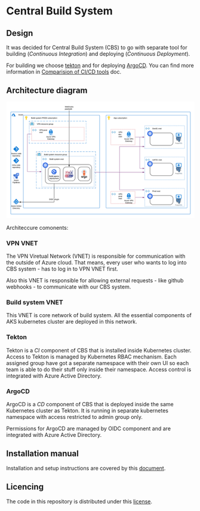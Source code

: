 # Central Build System

## Design

It was decided for Central Build System (CBS) to go with separate tool for building (*Continuous Integration*) and deploying (*Continuous Deployment*).

For building we choose [tekton](tekton.dev) and for deploying [ArgoCD](https://argoproj.github.io/argo-cd/).
You can find more information in [Comparision of CI/CD tools](https://github.com/pprach/epiphany/blob/440c276cf22d873cc91478af4777ef714c8c1642/docs/design-docs/cicd-server/comparision_cicd.md) doc.

## Architecture diagram

![Diagram_schema](./images/build_system_network_schema.png)


Architeccure comonents:

### VPN VNET

The VPN Viretual Network (VNET) is responsible for communication with the outside of Azure cloud.
That means, every user who wants to log into CBS system - has to log in to VPN VNET first.

Also this VNET is responsible for allowing external requests - like github webhooks - to communicate with our CBS system.

### Build system VNET

This VNET is core network of build system. All the essential components of AKS kubernetes cluster are deployed in this network.

### Tekton

Tekton is a *CI* component of CBS that is installed inside Kubernetes cluster.
Access to Tekton is managed by Kubernetes RBAC mechanism.
Each assigned group have got a separate namespace with their own UI so each team is able to do their stuff only inside their namespace.
Access control is integrated with Azure Active Directory.

### ArgoCD

ArgoCD is a *CD* component of CBS that is deployed inside the same Kubernetes cluster as Tekton.
It is running in separate kubernetes namespace with access restricted to admin group only.

Permissions for ArgoCD are managed by OIDC component and are integrated with Azure Active Directory.

## Installation manual

Installation and setup instructions are covered by this [document](CBS_HOWTO.md).

## Licencing

The code in this repository is distributed under this [license](LICENSE).

